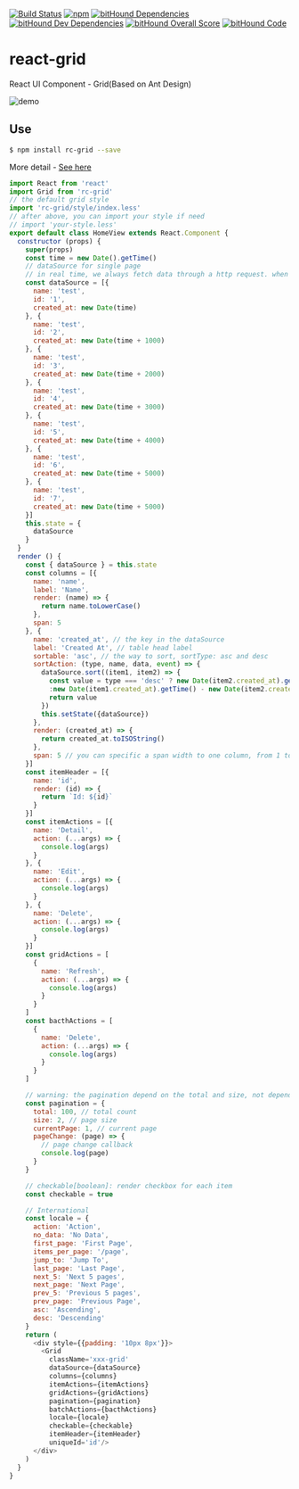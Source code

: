 [![Build Status](https://travis-ci.org/kagawagao/react-grid.svg?branch=master)](https://travis-ci.org/kagawagao/react-grid)
[![npm](https://img.shields.io/npm/v/rc-grid.svg)](https://npmjs.org/package/rc-grid)
[![bitHound Dependencies](https://www.bithound.io/github/kagawagao/react-grid/badges/dependencies.svg)](https://www.bithound.io/github/kagawagao/react-grid/master/dependencies/npm)
[![bitHound Dev Dependencies](https://www.bithound.io/github/kagawagao/react-grid/badges/devDependencies.svg)](https://www.bithound.io/github/kagawagao/react-grid/master/dependencies/npm)
[![bitHound Overall Score](https://www.bithound.io/github/kagawagao/react-grid/badges/score.svg)](https://www.bithound.io/github/kagawagao/react-grid)
[![bitHound Code](https://www.bithound.io/github/kagawagao/react-grid/badges/code.svg)](https://www.bithound.io/github/kagawagao/react-grid)
# react-grid
React UI Component - Grid(Based on Ant Design)

![demo](https://cloud.githubusercontent.com/assets/6930280/13353550/2462a530-dcd0-11e5-98df-0f6baa4a5210.png)

## Use
```bash
$ npm install rc-grid --save
```
More detail - [See here](https://github.com/kagawagao/react-grid/tree/master/examples)
```javascript
import React from 'react'
import Grid from 'rc-grid'
// the default grid style
import 'rc-grid/style/index.less'
// after above, you can import your style if need
// import 'your-style.less'
export default class HomeView extends React.Component {
  constructor (props) {
    super(props)
    const time = new Date().getTime()
    // dataSource for single page
    // in real time, we always fetch data through a http request. when the page change, we get the next page's data
    const dataSource = [{
      name: 'test',
      id: '1',
      created_at: new Date(time)
    }, {
      name: 'test',
      id: '2',
      created_at: new Date(time + 1000)
    }, {
      name: 'test',
      id: '3',
      created_at: new Date(time + 2000)
    }, {
      name: 'test',
      id: '4',
      created_at: new Date(time + 3000)
    }, {
      name: 'test',
      id: '5',
      created_at: new Date(time + 4000)
    }, {
      name: 'test',
      id: '6',
      created_at: new Date(time + 5000)
    }, {
      name: 'test',
      id: '7',
      created_at: new Date(time + 5000)
    }]
    this.state = {
      dataSource
    }
  }
  render () {
    const { dataSource } = this.state
    const columns = [{
      name: 'name',
      label: 'Name',
      render: (name) => {
        return name.toLowerCase()
      },
      span: 5
    }, {
      name: 'created_at', // the key in the dataSource
      label: 'Created At', // table head label
      sortable: 'asc', // the way to sort, sortType: asc and desc
      sortAction: (type, name, data, event) => {
        dataSource.sort((item1, item2) => {
          const value = type === 'desc' ? new Date(item2.created_at).getTime() - new Date(item1.created_at).getTime()
          :new Date(item1.created_at).getTime() - new Date(item2.created_at).getTime()
          return value
        })
        this.setState({dataSource})
      },
      render: (created_at) => {
        return created_at.toISOString()
      },
      span: 5 // you can specific a span width to one column, from 1 to 24, default is flexible
    }]
    const itemHeader = [{
      name: 'id',
      render: (id) => {
        return `Id: ${id}`
      }
    }]
    const itemActions = [{
      name: 'Detail',
      action: (...args) => {
        console.log(args)
      }
    }, {
      name: 'Edit',
      action: (...args) => {
        console.log(args)
      }
    }, {
      name: 'Delete',
      action: (...args) => {
        console.log(args)
      }
    }]
    const gridActions = [
      {
        name: 'Refresh',
        action: (...args) => {
          console.log(args)
        }
      }
    ]
    const bacthActions = [
      {
        name: 'Delete',
        action: (...args) => {
          console.log(args)
        }
      }
    ]

    // warning: the pagination depend on the total and size, not depend on the dataSource's length
    const pagination = {
      total: 100, // total count
      size: 2, // page size
      currentPage: 1, // current page
      pageChange: (page) => {
        // page change callback
        console.log(page)
      }
    }

    // checkable[boolean]: render checkbox for each item
    const checkable = true

    // International
    const locale = {
      action: 'Action',
      no_data: 'No Data',
      first_page: 'First Page',
      items_per_page: '/page',
      jump_to: 'Jump To',
      last_page: 'Last Page',
      next_5: 'Next 5 pages',
      next_page: 'Next Page',
      prev_5: 'Previous 5 pages',
      prev_page: 'Previous Page',
      asc: 'Ascending',
      desc: 'Descending'
    }
    return (
      <div style={{padding: '10px 8px'}}>
        <Grid
          className='xxx-grid'
          dataSource={dataSource}
          columns={columns}
          itemActions={itemActions}
          gridActions={gridActions}
          pagination={pagination}
          batchActions={bacthActions}
          locale={locale}
          checkable={checkable}
          itemHeader={itemHeader}
          uniqueId='id'/>
      </div>
    )
  }
}
```
